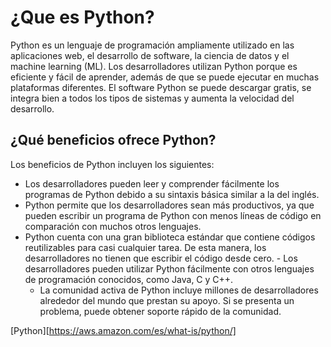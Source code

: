 # **¿Que es Python?**
 Python es un lenguaje de programación ampliamente utilizado en las aplicaciones web, el desarrollo de software, la ciencia de datos y el machine learning (ML). Los desarrolladores utilizan Python porque es eficiente y fácil de aprender, además de que se puede ejecutar en muchas plataformas diferentes. El software Python se puede descargar gratis, se integra bien a todos los tipos de sistemas y aumenta la velocidad del desarrollo.
## **¿Qué beneficios ofrece Python?**
Los beneficios de Python incluyen los siguientes:
 - Los desarrolladores pueden leer y comprender fácilmente los programas de Python debido a su sintaxis básica similar a la del inglés. 
  - Python permite que los desarrolladores sean más productivos, ya que pueden escribir un programa de Python con menos líneas de código en comparación con muchos otros lenguajes.
   - Python cuenta con una gran biblioteca estándar que contiene códigos reutilizables para casi cualquier tarea. De esta manera, los desarrolladores no tienen que escribir el código desde cero.
    - Los desarrolladores pueden utilizar Python fácilmente con otros lenguajes de programación conocidos, como Java, C y C++.
     - La comunidad activa de Python incluye millones de desarrolladores alrededor del mundo que prestan su apoyo. Si se presenta un problema, puede obtener soporte rápido de la comunidad.

[Python][https://aws.amazon.com/es/what-is/python/]